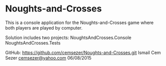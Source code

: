 # Noughts-and-Crosses

This is a console application for the Noughts-and-Crosses game where both players are played by computer.

Solution includes two projects:
NoughtsAndCrosses.Console
NoughtsAndCrosses.Tests


GitHub: https://github.com/cemsezer/Noughts-and-Crosses.git
Ismail Cem Sezer
cemsezer@yahoo.com
06/08/2015
